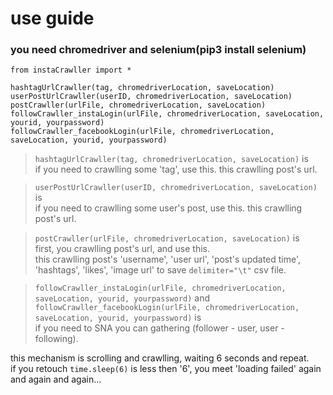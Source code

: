 # use guide

### you need chromedriver and selenium(pip3 install selenium)

```
from instaCrawller import *

hashtagUrlCrawller(tag, chromedriverLocation, saveLocation)
userPostUrlCrawller(userID, chromedriverLocation, saveLocation)
postCrawller(urlFile, chromedriverLocation, saveLocation)
followCrawller_instaLogin(urlFile, chromedriverLocation, saveLocation, yourid, yourpassword)
followCrawller_facebookLogin(urlFile, chromedriverLocation, saveLocation, yourid, yourpassword)
```

> `hashtagUrlCrawller(tag, chromedriverLocation, saveLocation)` is<br>
> if you need to crawlling some 'tag', use this. this crawlling post's url.

> `userPostUrlCrawller(userID, chromedriverLocation, saveLocation)` is<br>
> if you need to crawlling some user's post, use this. this crawlling post's url.

> `postCrawller(urlFile, chromedriverLocation, saveLocation)` is<br>
> first, you crawlling post's url, and use this.<br>
> this crawlling post's 'username', 'user url', 'post's updated time', 'hashtags', 'likes', 'image url' to save `delimiter="\t"` csv file.

> `followCrawller_instaLogin(urlFile, chromedriverLocation, saveLocation, yourid, yourpassword)` and<br>
> `followCrawller_facebookLogin(urlFile, chromedriverLocation, saveLocation, yourid, yourpassword)` is<br>
> if you need to SNA you can gathering (follower - user, user - following).

this mechanism is scrolling and crawlling, waiting 6 seconds and repeat.<br>
if you retouch `time.sleep(6)` is less then '6', you meet 'loading failed' again and again and again...

